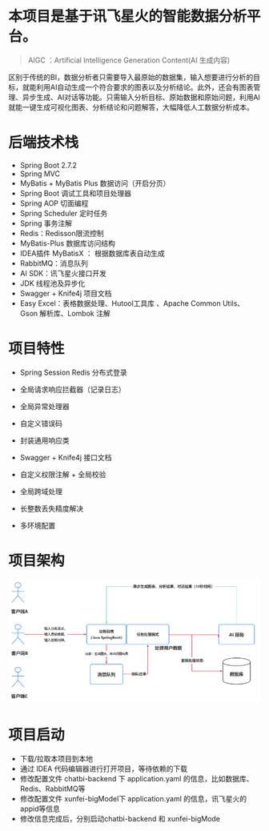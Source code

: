 # 本项目是基于讯飞星火的智能数据分析平台。

> AIGC ：Artificial Intelligence Generation Content(AI 生成内容)

区别于传统的BI，数据分析者只需要导入最原始的数据集，输入想要进行分析的目标，就能利用AI自动生成一个符合要求的图表以及分析结论。此外，还会有图表管理、异步生成、AI对话等功能。只需输入分析目标、原始数据和原始问题，利用AI就能一键生成可视化图表、分析结论和问题解答，大幅降低人工数据分析成本。

# 后端技术栈
- Spring Boot 2.7.2
- Spring MVC
- MyBatis + MyBatis Plus 数据访问（开启分页）
- Spring Boot 调试工具和项目处理器
- Spring AOP 切面编程
- Spring Scheduler 定时任务
- Spring 事务注解
- Redis：Redisson限流控制
- MyBatis-Plus 数据库访问结构
- IDEA插件 MyBatisX ： 根据数据库表自动生成
- RabbitMQ：消息队列
- AI SDK：讯飞星火接口开发
- JDK 线程池及异步化
- Swagger + Knife4j 项目文档
- Easy Excel：表格数据处理、Hutool工具库 、Apache Common Utils、Gson 解析库、Lombok 注解

# 项目特性
- Spring Session Redis 分布式登录
- 全局请求响应拦截器（记录日志）
- 全局异常处理器
- 自定义错误码
- 封装通用响应类
- Swagger + Knife4j 接口文档
- 自定义权限注解 + 全局校验
- 全局跨域处理
- 长整数丢失精度解决

  
- 多环境配置

# 项目架构
![alt text](image.png)

# 项目启动
- 下载/拉取本项目到本地
- 通过 IDEA 代码编辑器进行打开项目，等待依赖的下载
- 修改配置文件 chatbi-backend 下 application.yaml 的信息，比如数据库、Redis、RabbitMQ等
- 修改配置文件 xunfei-bigModel下 application.yaml 的信息，讯飞星火的appid等信息
- 修改信息完成后，分别启动chatbi-backend 和 xunfei-bigMode

